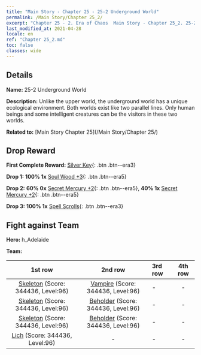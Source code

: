 ```yaml
---
title: "Main Story - Chapter 25 - 25-2 Underground World"
permalink: /Main Story/Chapter 25_2/
excerpt: "Chapter 25 - 2. Era of Chaos  Main Story - Chapter 25_2. 25-2 Underground World"
last_modified_at: 2021-04-28
locale: en
ref: "Chapter 25_2.md"
toc: false
classes: wide
---
```


## Details

 **Name:** 25-2 Underground World

 **Description:** Unlike the upper world, the underground world has a unique ecological environment. Both worlds exist like two parallel lines. Only human beings and some intelligent creatures can be the visitors in these two worlds.

 **Related to:** [Main Story Chapter 25](/Main Story/Chapter 25/)

## Drop Reward

 **First Complete Reward:** [Silver Key](/Items/con_693/){: .btn .btn--era3}

 **Drop 1:** **100% 1x** [Soul Wood +3](/Items/mat_83/){: .btn .btn--era5}

 **Drop 2:** **60% 0x** [Secret Mercury +2](/Items/mat_77/){: .btn .btn--era5}, **40% 1x** [Secret Mercury +2](/Items/mat_77/){: .btn .btn--era5}

 **Drop 3:** **100% 1x** [Spell Scrolls](/Items/con_694/){: .btn .btn--era3}


## Fight against Team
 **Hero:** h_Adelaide

 **Team:**


  | 1st row | 2nd row | 3rd row | 4th row |
  |:----:|:----:|:----|:----:|
  | [Skeleton](/units/Skeleton/) (Score: 344436, Level:96)  | [Vampire](/units/Vampire/) (Score: 344436, Level:96)  | - | - |
  | [Skeleton](/units/Skeleton/) (Score: 344436, Level:96)  | [Beholder](/units/Beholder/) (Score: 344436, Level:96)  | - | - |
  | [Skeleton](/units/Skeleton/) (Score: 344436, Level:96)  | [Beholder](/units/Beholder/) (Score: 344436, Level:96)  | - | - |
  | [Lich](/units/Lich/) (Score: 344436, Level:96)  | - | - | - |


